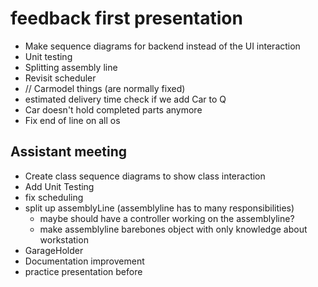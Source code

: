# feedback first presentation

- Make sequence diagrams for backend instead of the UI interaction
- Unit testing
- Splitting assembly line
- Revisit scheduler
- // Carmodel things (are normally fixed)
- estimated delivery time check if we add Car to Q
- Car doesn't hold completed parts anymore
- Fix end of line on all os

## Assistant meeting

- Create class sequence diagrams to show class interaction
- Add Unit Testing
- fix scheduling
- split up assemblyLine (assemblyline has to many responsibilities)
  - maybe should have a controller working on the assemblyline?
  - make assemblyline barebones object with only knowledge about workstation
- GarageHolder
- Documentation improvement
- practice presentation before

